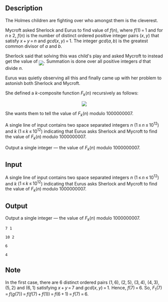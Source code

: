 ## Description

<div><p>The Holmes children are fighting over who amongst them is the cleverest.</p><p>Mycroft asked Sherlock and Eurus to find value of <span class="tex-span"><i>f</i>(<i>n</i>)</span>, where <span class="tex-span"><i>f</i>(1) = 1</span> and for <span class="tex-span"><i>n</i> ≥ 2</span>, <span class="tex-span"><i>f</i>(<i>n</i>)</span> is the number of distinct ordered positive integer pairs <span class="tex-span">(<i>x</i>, <i>y</i>)</span> that satisfy <span class="tex-span"><i>x</i> + <i>y</i> = <i>n</i></span> and <span class="tex-span"><i>gcd</i>(<i>x</i>, <i>y</i>) = 1</span>. The integer <span class="tex-span"><i>gcd</i>(<i>a</i>, <i>b</i>)</span> is the greatest common divisor of <span class="tex-span"><i>a</i></span> and <span class="tex-span"><i>b</i></span>.</p><p>Sherlock said that solving this was child's play and asked Mycroft to instead get the value of <img align="middle" class="tex-formula" src="file://K1pamj7D.png" style="max-width: 100.0%;max-height: 100.0%;">. Summation is done over all positive integers <span class="tex-span"><i>d</i></span> that divide <span class="tex-span"><i>n</i></span>.</p><p>Eurus was quietly observing all this and finally came up with her problem to astonish both Sherlock and Mycroft.</p><p>She defined a <span class="tex-span"><i>k</i></span>-composite function <span class="tex-span"><i>F</i><sub class="lower-index"><i>k</i></sub>(<i>n</i>)</span> recursively as follows:</p><center class="tex-equation"><img align="middle" class="tex-formula" src="file://ZvsqCWZc.png" style="max-width: 100.0%;max-height: 100.0%;"></center><p>She wants them to tell the value of <span class="tex-span"><i>F</i><sub class="lower-index"><i>k</i></sub>(<i>n</i>)</span> modulo <span class="tex-span">1000000007</span>.</p></div><div class="input-specification"><p>A single line of input contains two space separated integers <span class="tex-span"><i>n</i></span> (<span class="tex-span">1 ≤ <i>n</i> ≤ 10<sup class="upper-index">12</sup></span>) and <span class="tex-span"><i>k</i></span> (<span class="tex-span">1 ≤ <i>k</i> ≤ 10<sup class="upper-index">12</sup></span>) indicating that Eurus asks Sherlock and Mycroft to find the value of <span class="tex-span"><i>F</i><sub class="lower-index"><i>k</i></sub>(<i>n</i>)</span> modulo <span class="tex-span">1000000007</span>.</p></div><div class="output-specification"><p>Output a single integer&nbsp;— the value of <span class="tex-span"><i>F</i><sub class="lower-index"><i>k</i></sub>(<i>n</i>)</span> modulo <span class="tex-span">1000000007</span>.</p></div>

## Input

<p>A single line of input contains two space separated integers <span class="tex-span"><i>n</i></span> (<span class="tex-span">1 ≤ <i>n</i> ≤ 10<sup class="upper-index">12</sup></span>) and <span class="tex-span"><i>k</i></span> (<span class="tex-span">1 ≤ <i>k</i> ≤ 10<sup class="upper-index">12</sup></span>) indicating that Eurus asks Sherlock and Mycroft to find the value of <span class="tex-span"><i>F</i><sub class="lower-index"><i>k</i></sub>(<i>n</i>)</span> modulo <span class="tex-span">1000000007</span>.</p>

## Output

<p>Output a single integer&nbsp;— the value of <span class="tex-span"><i>F</i><sub class="lower-index"><i>k</i></sub>(<i>n</i>)</span> modulo <span class="tex-span">1000000007</span>.</p>





```input1
7 1

```




```input2
10 2

```




```output1
6
```




```output2
4
```



## Note

<p>In the first case, there are <span class="tex-span">6</span> distinct ordered pairs <span class="tex-span">(1, 6)</span>, <span class="tex-span">(2, 5)</span>, <span class="tex-span">(3, 4)</span>, <span class="tex-span">(4, 3)</span>, <span class="tex-span">(5, 2)</span> and <span class="tex-span">(6, 1)</span> satisfying <span class="tex-span"><i>x</i> + <i>y</i> = 7</span> and <span class="tex-span"><i>gcd</i>(<i>x</i>, <i>y</i>) = 1</span>. Hence, <span class="tex-span"><i>f</i>(7) = 6</span>. So, <span class="tex-span"><i>F</i><sub class="lower-index">1</sub>(7) = <i>f</i>(<i>g</i>(7)) = <i>f</i>(<i>f</i>(7) + <i>f</i>(1)) = <i>f</i>(6 + 1) = <i>f</i>(7) = 6</span>.</p>
